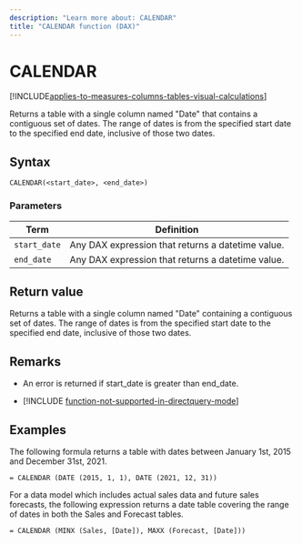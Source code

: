 ```yaml
---
description: "Learn more about: CALENDAR"
title: "CALENDAR function (DAX)"
---
```

# CALENDAR

[!INCLUDE[applies-to-measures-columns-tables-visual-calculations](includes/applies-to-measures-columns-tables-visual-calculations.md)]
  
Returns a table with a single column named "Date" that contains a contiguous set of dates. The range of dates is from the specified start date to the specified end date, inclusive of those two dates.  
  
## Syntax  
  
```dax
CALENDAR(<start_date>, <end_date>)  
```
  
### Parameters  
  
|Term|Definition|  
|--------|--------------|  
|`start_date`|Any DAX expression that returns a datetime value.|  
|`end_date`|Any DAX expression that returns a datetime value.|  
  
## Return value

Returns a table with a single column named "Date" containing a contiguous set of dates. The range of dates is from the specified start date to the specified end date, inclusive of those two dates.  
  
## Remarks

- An error is returned if start_date is greater than end_date.  

- [!INCLUDE [function-not-supported-in-directquery-mode](includes/function-not-supported-in-directquery-mode.md)]
  
## Examples

The following formula returns a table with dates between January 1st, 2015 and December 31st, 2021.  
  
```dax
= CALENDAR (DATE (2015, 1, 1), DATE (2021, 12, 31))
```
  
For a data model which includes actual sales data and future sales forecasts, the following expression returns a date table covering the range of dates in both the Sales and Forecast tables.  
  
```dax
= CALENDAR (MINX (Sales, [Date]), MAXX (Forecast, [Date]))
```  
